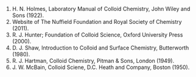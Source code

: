 1. H. N. Holmes, Laboratory Manual of Colloid Chemistry, John Wiley and Sons (1922).  
2. Website of The Nuffield Foundation and Royal Society of Chemistry (2011).  
3. R. J. Hunter; Foundation of Colloid Science, Oxford University Press (2000).  
4. D. J. Shaw, Introduction to Colloid and Surface Chemistry, Butterworth (1980).  
5. R. J. Hartman, Colloid Chemistry, Pitman & Sons, London (1949).  
6. J. W. McBain, Colloid Sciene, D.C. Heath and Company, Boston (1950).   
